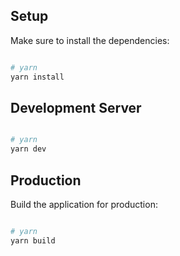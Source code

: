 ## Setup

Make sure to install the dependencies:

```bash

# yarn
yarn install

```

## Development Server

```bash

# yarn
yarn dev


```

## Production

Build the application for production:

```bash

# yarn
yarn build

```
